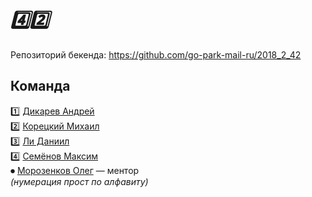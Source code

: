 # _4️⃣2️⃣_

Репозиторий бекенда: https://github.com/go-park-mail-ru/2018_2_42

## Команда
1️⃣ [Дикарев Андрей](https://github.com/gretzkiy)
<br>
2️⃣ [Корецкий Михаил](https://github.com/koretskyhub)
<br>
3️⃣ [Ли Даниил](https://github.com/Unanoc)
<br>
4️⃣ [Семёнов Максим](https://github.com/OlegSchwann)
<br>
⏺ [Морозенков Олег](https://github.com/reo7sp) — ментор
<br>
_(нумерация прост по алфавиту)_
